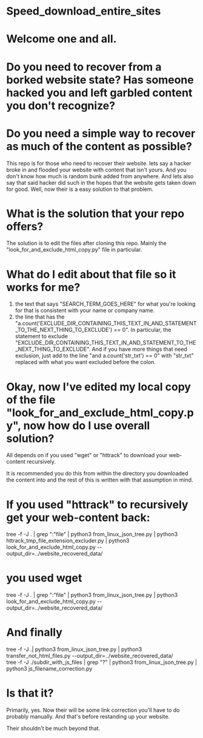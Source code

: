 # Speed_download_entire_sites

# Welcome one and all. 

# Do you need to recover from a borked website state? Has someone hacked you and left garbled content you don't recognize?
# Do you need a simple way to recover as much of the content as possible?

This repo is for those who need to recover their website. lets say a hacker broke in and flooded your website with content that isn't yours. And you don't
 know how much is random bunk added from anywhere. And lets also say that said hacker did such in the hopes that the website gets taken down for good.
Well, now their is a easy solution to that problem.

# What is the solution that your repo offers?

The solution is to edit the files after cloning this repo. Mainly the "look_for_and_exclude_html_copy.py" file in particular.

# What do I edit about that file so it works for me?

1) the text that says "SEARCH_TERM_GOES_HERE" for what you're looking for that is consistent with your name or company name.
2) the line that has the "a.count('EXCLUDE_DIR_CONTAINING_THIS_TEXT_IN_AND_STATEMENT_TO_THE_NEXT_THING_TO_EXCLUDE') == 0". In particular, the statement
 to exclude "EXCLUDE_DIR_CONTAINING_THIS_TEXT_IN_AND_STATEMENT_TO_THE_NEXT_THING_TO_EXCLUDE". And if you have more things that need exclusion, just add to 
  the line "and a.count('str_txt') == 0" with "str_txt" replaced with what you want excluded before the colon.

# Okay, now I've edited my local copy of the file "look_for_and_exclude_html_copy.py", now how do I use overall solution?

All depends on if you used "wget" or "httrack" to download your web-content recursively.

It is recommended you do this from within the directory you downloaded the content into and the rest of this is written with that assumption in mind.

# If you used "httrack" to recursively get your web-content back:

tree -f -J . | grep ":\"file" | python3 from_linux_json_tree.py | python3 httrack_tmp_file_extension_excluder.py | python3 look_for_and_exclude_html_copy.py --output_dir=../website_recovered_data/

# you used wget 

tree -f -J . | grep ":\"file" | python3 from_linux_json_tree.py | python3 look_for_and_exclude_html_copy.py --output_dir=../website_recovered_data/

# And finally

tree -f -J .| python3 from_linux_json_tree.py | python3 transfer_not_html_files.py --output_dir=../website_recovered_data/<br>
tree -f -J ./subdir_with_js_files | grep "\?" | python3 from_linux_json_tree.py | python3 js_filename_correction.py

# Is that it?

Primarily, yes. Now their will be some link correction you'll have to do probably manually. And that's before
restanding up your website.

Their shouldn't be much beyond that. 
